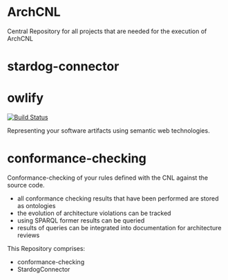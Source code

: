# ArchCNL
Central Repository for all projects that are needed for the execution of ArchCNL

# stardog-connector

# owlify

[![Build Status](https://travis-ci.com/sandrellaella/owlify.svg?branch=master)](https://travis-ci.com/sandrellaella/owlify)

Representing your software artifacts using semantic web technologies.
# conformance-checking
Conformance-checking of your rules defined with the CNL against the source code.

- all conformance checking results that have been performed are stored as ontologies
- the evolution of architecture violations can be tracked
- using SPARQL former results can be queried
- results of queries can be integrated into documentation for architecture reviews

This Repository comprises:
* conformance-checking
* StardogConnector
